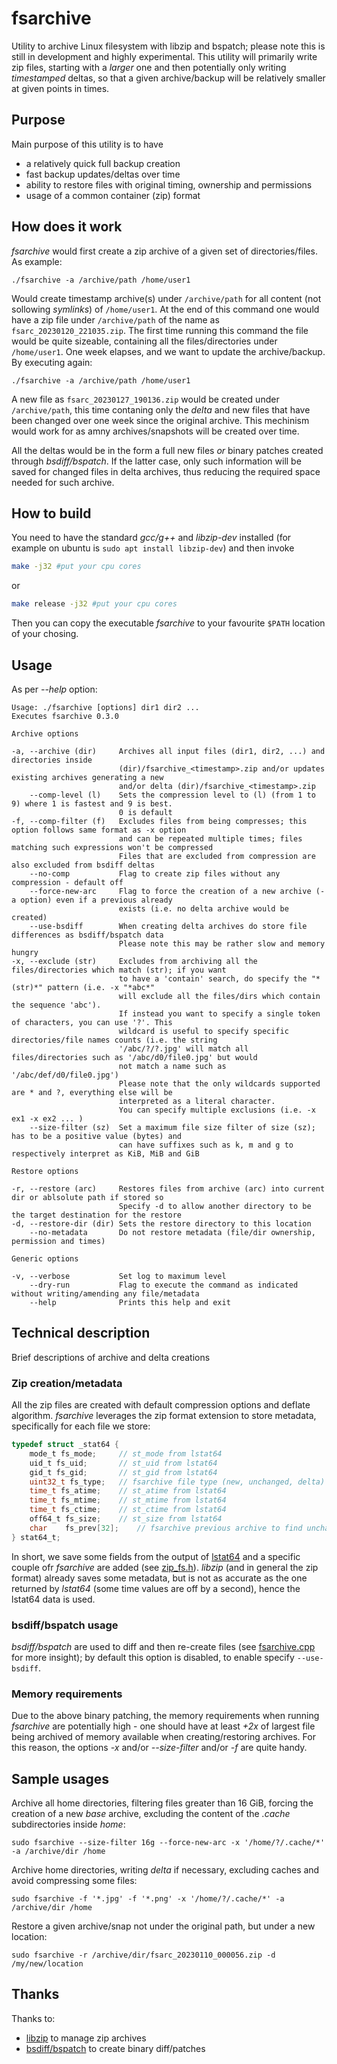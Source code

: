# fsarchive
Utility to archive Linux filesystem with libzip and bspatch; please note this is still in development and highly experimental.
This utility will primarily write zip files, starting with a _larger_ one and then potentially only writing _timestamped_ deltas, so that a given archive/backup will be relatively smaller at given points in times.

## Purpose
Main purpose of this utility is to have

* a relatively quick full backup creation
* fast backup updates/deltas over time
* ability to restore files with original timing, ownership and permissions
* usage of a common container (zip) format

## How does it work
_fsarchive_ would first create a zip archive of a given set of directories/files. As example:
```
./fsarchive -a /archive/path /home/user1
```
Would create timestamp archive(s) under `/archive/path` for all content (not sollowing _symlinks_) of `/home/user1`. At the end of this command one would have a zip file under `/archive/path` of the name as `fsarc_20230120_221035.zip`. The first time running this command the file would be quite sizeable, containing all the files/directories under `/home/user1`.
One week elapses, and we want to update the archive/backup. By executing again:
```
./fsarchive -a /archive/path /home/user1
```
A new file as `fsarc_20230127_190136.zip` would be created under `/archive/path`, this time contaning only the _delta_ and new files that have been changed over one week since the original archive.
This mechinism would work for as amny archives/snapshots will be created over time.

All the deltas would be in the form a full new files _or_ binary patches created through _bsdiff/bspatch_. If the latter case, only such information will be saved for changed files in delta archives, thus reducing the required space needed for such archive.

## How to build
You need to have the standard _gcc/g++_ and _libzip-dev_ installed (for example on ubuntu is `sudo apt install libzip-dev`) and then invoke
```bash
make -j32 #put your cpu cores
```
or
```bash
make release -j32 #put your cpu cores
```
Then you can copy the executable _fsarchive_ to your favourite `$PATH` location of your chosing.

## Usage
As per _--help_ option:
```
Usage: ./fsarchive [options] dir1 dir2 ... 
Executes fsarchive 0.3.0

Archive options

-a, --archive (dir)     Archives all input files (dir1, dir2, ...) and directories inside
                        (dir)/fsarchive_<timestamp>.zip and/or updates existing archives generating a new
                        and/or delta (dir)/fsarchive_<timestamp>.zip
    --comp-level (l)    Sets the compression level to (l) (from 1 to 9) where 1 is fastest and 9 is best.
                        0 is default
-f, --comp-filter (f)   Excludes files from being compresses; this option follows same format as -x option
                        and can be repeated multiple times; files matching such expressions won't be compressed
                        Files that are excluded from compression are also excluded from bsdiff deltas
    --no-comp           Flag to create zip files without any compression - default off
    --force-new-arc     Flag to force the creation of a new archive (-a option) even if a previous already
                        exists (i.e. no delta archive would be created)
    --use-bsdiff        When creating delta archives do store file differences as bsdiff/bspatch data
                        Please note this may be rather slow and memory hungry
-x, --exclude (str)     Excludes from archiving all the files/directories which match (str); if you want
                        to have a 'contain' search, do specify the "*(str)*" pattern (i.e. -x "*abc*"
                        will exclude all the files/dirs which contain the sequence 'abc').
                        If instead you want to specify a single token of characters, you can use '?'. This
                        wildcard is useful to specify specific directories/file names counts (i.e. the string
                        '/abc/?/?.jpg' will match all files/directories such as '/abc/d0/file0.jpg' but would
                        not match a name such as '/abc/def/d0/file0.jpg')
                        Please note that the only wildcards supported are * and ?, everything else will be
                        interpreted as a literal character.
                        You can specify multiple exclusions (i.e. -x ex1 -x ex2 ... )
    --size-filter (sz)  Set a maximum file size filter of size (sz); has to be a positive value (bytes) and
                        can have suffixes such as k, m and g to respectively interpret as KiB, MiB and GiB

Restore options

-r, --restore (arc)     Restores files from archive (arc) into current dir or ablsolute path if stored so
                        Specify -d to allow another directory to be the target destination for the restore
-d, --restore-dir (dir) Sets the restore directory to this location
    --no-metadata       Do not restore metadata (file/dir ownership, permission and times)

Generic options

-v, --verbose           Set log to maximum level
    --dry-run           Flag to execute the command as indicated without writing/amending any file/metadata
    --help              Prints this help and exit
```

## Technical description
Brief descriptions of archive and delta creations

### Zip creation/metadata
All the zip files are created with default compression options and deflate algorithm. _fsarchive_ leverages the zip format extension to store metadata, specifically for each file we store:
```c
typedef struct _stat64 {
	mode_t fs_mode;		// st_mode from lstat64
	uid_t fs_uid;		// st_uid from lstat64
	gid_t fs_gid;		// st_gid from lstat64
	uint32_t fs_type;	// fsarchive file type (new, unchanged, delta)
	time_t fs_atime;	// st_atime from lstat64
	time_t fs_mtime;	// st_mtime from lstat64
	time_t fs_ctime;	// st_ctime from lstat64
	off64_t fs_size;	// st_size from lstat64
	char	fs_prev[32];	// fsarchive previous archive to find unchanged file or file to apply a patch (can be recursive file1 --> patch0 --> patch1 ...)
} stat64_t;
```
In short, we save some fields from the output of [lstat64](https://linux.die.net/man/2/lstat64) and a specific couple ofr _fsarchive_ are added (see [zip_fs.h](https://github.com/Emanem/fsarchive/blob/main/src/zip_fs.h#L34)).
_libzip_ (and in general the zip format) already saves some metadata, but is not as accurate as the one returned by _lstat64_ (some time values are off by a second), hence the lstat64 data is used.

### bsdiff/bspatch usage
_bsdiff/bspatch_ are used to diff and then re-create files (see [fsarchive.cpp](https://github.com/Emanem/fsarchive/blob/main/src/fsarchive.cpp) for more insight); by default this option is disabled, to enable specify `--use-bsdiff`.

### Memory requirements
Due to the above binary patching, the memory requirements when running _fsarchive_ are potentially high - one should have at least _+2x_ of largest file being archived of memory available when creating/restoring archives. For this reason, the options _-x_ and/or _--size-filter_ and/or _-f_ are quite handy.

## Sample usages
Archive all home directories, filtering files greater than 16 GiB, forcing the creation of a new _base_ archive, excluding the content of the _.cache_ subdirectories inside _home_:
```
sudo fsarchive --size-filter 16g --force-new-arc -x '/home/?/.cache/*' -a /archive/dir /home
```
Archive home directories, writing _delta_ if necessary, excluding caches and avoid compressing some files:
```
sudo fsarchive -f '*.jpg' -f '*.png' -x '/home/?/.cache/*' -a /archive/dir /home
```
Restore a given archive/snap not under the original path, but under a new location:
```
sudo fsarchive -r /archive/dir/fsarc_20230110_000056.zip -d /my/new/location
```

## Thanks
Thanks to:

* [libzip](https://libzip.org/) to manage zip archives
* [bsdiff/bspatch](https://github.com/mendsley/bsdiff) to create binary diff/patches

